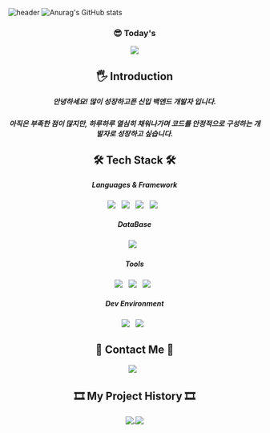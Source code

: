 ![header](https://capsule-render.vercel.app/api?type=slice&color=B0C4DE&height=300&section=header&text=SOJEONG-LEE&fontSize=80&fontAlign=50&fontColor=000000&animation=fadeIn)
![Anurag's GitHub stats](https://github-readme-stats.vercel.app/api?username=growthlee0125&show_icons=true&theme=radical)
<h3 align="center"><b>😎 Today's </b></h3>
<p align="center">
<a href="https://hits.seeyoufarm.com"><img src="https://hits.seeyoufarm.com/api/count/incr/badge.svg?url=https%3A%2F%2Fgithub.com%2Fgrowthlee0125&count_bg=%2303E505&title_bg=%23030202&icon=&icon_color=%23E7E7E7&title=hits&edge_flat=true"/></a>
</p>
<h2 align="center"><b>🖐 Introduction </b></h2>
<h5 align="center"> 안녕하세요! 많이 성장하고픈 신입 백엔드 개발자 입니다.</h5> 
<h5 align="center"> 아직은 부족한 점이 많지만, 하루하루 열심히 채워나가며 코드를 안정적으로 구성하는 개발자로 성장하고 싶습니다.</h5>
<h2 align="center"><b>🛠 Tech Stack 🛠</b></h2>
<h5 align="center"><b>Languages & Framework</b></h5>
<p align="center">
<img src="https://img.shields.io/badge/JAVA-007396?style=flat-square&logo=JAVA&logoColor=white"/> &nbsp
<img src="https://img.shields.io/badge/Spring-6DB33F?style=flat-square&logo=Spring&logoColor=white"/> &nbsp
<img src="https://img.shields.io/badge/Spring Boot-6DB33F?style=flat-square&logo=Spring Boot&logoColor=white"/> &nbsp
<img src="https://img.shields.io/badge/MyBatis-4479A1?style=flat-square&logo=MySQL&logoColor=white"/> &nbsp
</p>
<h5 align="center"><b>DataBase</b></h5>
<p align="center">
<img src="https://img.shields.io/badge/MySQL-4479A1?style=flat-square&logo=MySQL&logoColor=white"/> &nbsp 
</p>
<h5 align="center"><b>Tools</b></h5>
<p align="center">
<img src="https://img.shields.io/badge/Git-F05032?style=flat-square&logo=Git&logoColor=white"/> &nbsp
<img src="https://img.shields.io/badge/GitHub-181717?style=flat-square&logo=GitHub&logoColor=white"/> &nbsp
<img src="https://img.shields.io/badge/Notion-000000?style=flat-square&logo=Notion&logoColor=white"/> &nbsp
</p>
<h5 align="center"><b>Dev Environment</b></h5>
<p align="center">
<img src="https://img.shields.io/badge/Windows-0078D6?style=flat-square&logo=Windows&logoColor=white"/> &nbsp
<img src="https://img.shields.io/badge/IntelliJ IDEA-000000?style=flat-square&logo=IntelliJ IDEA&logoColor=white"/> &nbsp
</p>
<h2 align="center"><b>📧 Contact Me 📧</b></h2>
<p align="center">
<a href="mailto:growthlee0125@gmail.com"> <img src="https://img.shields.io/badge/Gmail-EA4335?style=flat-square&logo=Gmail&logoColor=white"/></a> &nbsp
</p>
<h2 align="center"><b>🎞 My Project History 🎞</b></h2>
<center> <a href="https://github.com/growthlee0125/SaladMall">
  <img align="center" src="https://github-readme-stats.vercel.app/api/pin/?username=growthlee0125&repo=SaladMall" />
</a>
<a href="https://github.com/growthlee0125/FirstProjectHomepage">
  <img align="center" src="https://github-readme-stats.vercel.app/api/pin/?username=growthlee0125&repo=FirstProjectHomepage" />
</a>
  </center>
</br>
